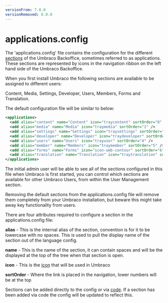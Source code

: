 ```yaml
---
versionFrom: 7.0.0
versionRemoved: 8.0.0
---
```


# applications.config

The 'applications.config' file contains the configuration for the different [sections](../../../Extending/Section-Trees/sections-v7.md) of the Umbraco Backoffice, sometimes referred to as applications. These sections are represented by icons in the navigation ribbon on the left hand side of the Umbraco Backoffice.

When you first install Umbraco the following sections are available to be assigned to different users:

Content, Media, Settings, Developer, Users, Members, Forms and Translation.

The default configuration file will be similar to below:

```xml
<applications>
  <add alias="content" name="Content" icon="traycontent" sortOrder="0" />
  <add alias="media" name="Media" icon="traymedia" sortOrder="1" />
  <add alias="settings" name="Settings" icon="traysettings" sortOrder="2" />
  <add alias="developer" name="Developer" icon="traydeveloper" sortOrder="3" />
  <add alias="users" name="Users" icon="trayuser" sortOrder="4" />
  <add alias="member" name="Members" icon="traymember" sortOrder="5" />
  <add alias="forms" name="Forms" icon="icon-umb-contour" sortOrder="6" />
  <add alias="translation" name="Translation" icon="traytranslation" sortOrder="7" />
</applications>
```

The initial admin user will be able to see all of the sections configured in this file when Umbraco is first started, you can control which sections are available for other Umbraco Users, from within the User Management section.

Removing the default sections from the applications.config file will remove them completely from your Umbraco installation, but beware this might take away key functionality from users.

There are four attributes required to configure a section in the applications.config file:

**alias** - This is the internal alias of the section, convention is for it to be lowercase with no spaces. This is used to pull the display name of the section out of the language config.

**name** - This is the name of the section, it can contain spaces and will be the displayed at the top of the tree when that section is open.

**icon** - This is the [icon](https://nicbell.github.io/ucreate/icons.html) that will be used in Umbraco

**sortOrder** - Where the link is placed in the navigation, lower numbers will be at the top

Sections can be added directly to the config or via [code](../../../Extending/Section-Trees/sections.md). If a section has been added via code the config will be updated to reflect this.

